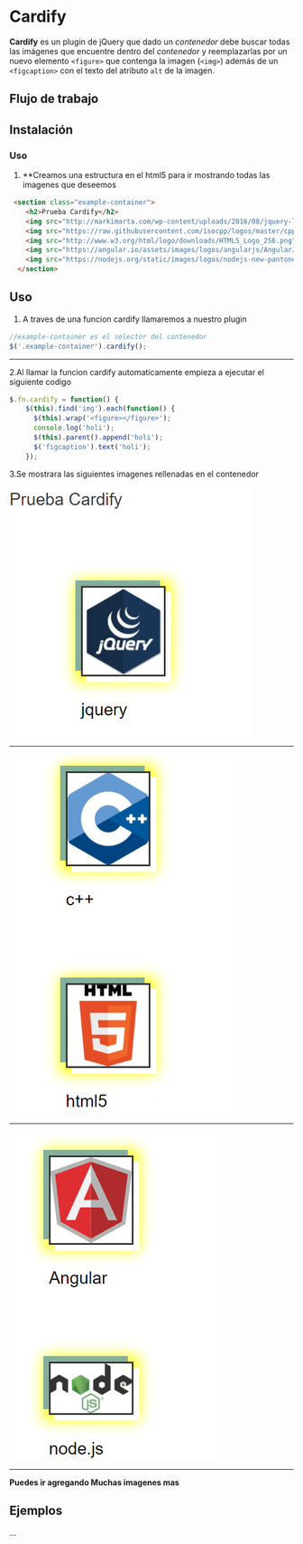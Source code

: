 # Cardify

**Cardify** es un plugin de jQuery que dado un _contenedor_ debe buscar todas las imágenes que encuentre dentro del _contenedor_ y reemplazarlas por un nuevo elemento `<figure>` que contenga la imagen (`<img>`) además de un `<figcaption>` con el texto del atributo `alt` de la imagen.

## Flujo de trabajo



## Instalación

### Uso
1. **Creamos una estructura en el html5 para ir mostrando todas las imagenes que deseemos

```html
 <section class="example-container">
    <h2>Prueba Cardify</h2>
    <img src="http://markimarta.com/wp-content/uploads/2016/08/jquery-logo1.png" alt="jquery">
    <img src="https://raw.githubusercontent.com/isocpp/logos/master/cpp_logo.png" alt="c++">
    <img src="http://www.w3.org/html/logo/downloads/HTML5_Logo_256.png" alt="html5">
    <img src="https://angular.io/assets/images/logos/angularjs/AngularJS-Shield.svg" alt="Angular">
    <img src="https://nodejs.org/static/images/logos/nodejs-new-pantone-black.png" alt="node.js">
  </section>
```

## Uso
1. A traves de una funcion cardify llamaremos a nuestro plugin 
```js
//example-container es el selector del contenedor 
$('.example-container').cardify();
```
________________________________________________________________________________________________
2.Al llamar la funcion cardify automaticamente empieza a ejecutar el siguiente codigo
```js
$.fn.cardify = function() {
    $(this).find('img').each(function() {
      $(this).wrap('<figure></figure>');
      console.log('holi');
      $(this).parent().append('holi');
      $('figcaption').text('holi');
    });
```
3.Se mostrara las siguientes imagenes rellenadas en el contenedor

![recursos](assets/img/img1.png)
________________________________________________________________________________________________

![recursos](assets/img/img2.png)
________________________________________________________________________________________________

![recursos](assets/img/img3.png)
________________________________________________________________________________________________

**Puedes ir agregando Muchas imagenes mas**


## Ejemplos

...
